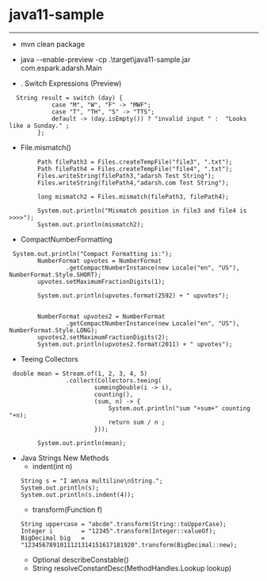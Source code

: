 # java11-sample
---
* mvn clean package 
* java --enable-preview -cp .\target\java11-sample.jar com.espark.adarsh.Main 





* . Switch Expressions (Preview)
```
  String result = switch (day) {
            case "M", "W", "F" -> "MWF";
            case "T", "TH", "S" -> "TTS";
            default -> (day.isEmpty()) ? "invalid input " :  "Looks like a Sunday." ;
        };
```

* File.mismatch()
```
        Path filePath3 = Files.createTempFile("file3", ".txt");
        Path filePath4 = Files.createTempFile("file4", ".txt");
        Files.writeString(filePath3,"adarsh Test String");
        Files.writeString(filePath4,"adarsh.com Test String");

        long mismatch2 = Files.mismatch(filePath3, filePath4);

        System.out.println("Mismatch position in file3 and file4 is >>>>");
        System.out.println(mismatch2);
```

* CompactNumberFormatting 
```
 System.out.println("Compact Formatting is:");
        NumberFormat upvotes = NumberFormat
                .getCompactNumberInstance(new Locale("en", "US"), NumberFormat.Style.SHORT);
        upvotes.setMaximumFractionDigits(1);

        System.out.println(upvotes.format(2592) + " upvotes");


        NumberFormat upvotes2 = NumberFormat
                .getCompactNumberInstance(new Locale("en", "US"), NumberFormat.Style.LONG);
        upvotes2.setMaximumFractionDigits(2);
        System.out.println(upvotes2.format(2011) + " upvotes");
```

* Teeing Collectors
```
 double mean = Stream.of(1, 2, 3, 4, 5)
                .collect(Collectors.teeing(
                        summingDouble(i -> i),
                        counting(),
                        (sum, n) -> {
                            System.out.println("sum "+sum+" counting "+n);
                            return sum / n ;
                        }));

        System.out.println(mean);
```


* Java Strings New Methods
    * indent(int n)
    ```
    String s = "I am\na multiline\nString.";
    System.out.println(s);
    System.out.println(s.indent(4));
    ```
    * transform(Function f)
    ```
    String uppercase = "abcde".transform(String::toUpperCase);
    Integer i        = "12345".transform(Integer::valueOf);
    BigDecimal big   = "1234567891011121314151617181920".transform(BigDecimal::new);
    ```
    * Optional describeConstable()
    * String resolveConstantDesc​(MethodHandles.Lookup lookup)
